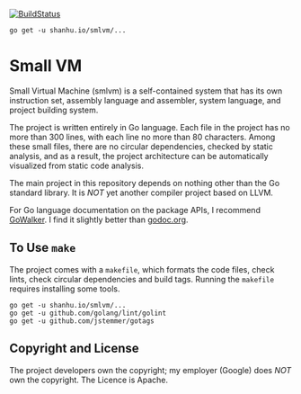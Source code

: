 [![BuildStatus](https://travis-ci.org/shanhuio/smlvm.png?branch=master)](https://travis-ci.org/shanhuio/smlvm)

```
go get -u shanhu.io/smlvm/...
```

# Small VM

Small Virtual Machine (smlvm) is a self-contained system that has its
own instruction set, assembly language and assembler, system language,
and project building system.

The project is written entirely in Go language. Each file in the
project has no more than 300 lines, with each line no more than 80
characters. Among these small files, there are no circular
dependencies, checked by static analysis, and as a result, the project
architecture can be automatically visualized from static code
analysis.

The main project in this repository depends on nothing other than the
Go standard library. It is *NOT* yet another compiler project based on
LLVM.

For Go language documentation on the package APIs, I recommend
[GoWalker](https://gowalker.org/shanhu.io/smlvm). I find it slightly
better than [godoc.org](https://godoc.org/shanhu.io/smlvm).

## To Use `make`

The project comes with a `makefile`, which formats the code files,
check lints, check circular dependencies and build tags. Running the
`makefile` requires installing some tools.

```
go get -u shanhu.io/smlvm/...
go get -u github.com/golang/lint/golint
go get -u github.com/jstemmer/gotags
```

## Copyright and License

The project developers own the copyright; my employer (Google) does
*NOT* own the copyright. The Licence is Apache.
